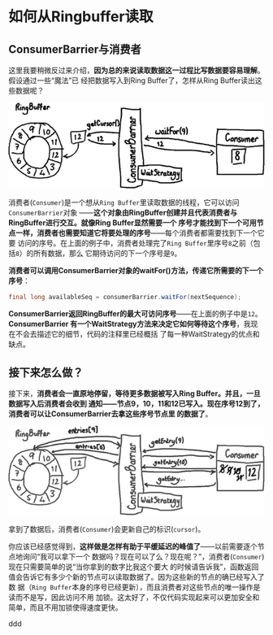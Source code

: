 如何从Ringbuffer读取
================================================================================
## ConsumerBarrier与消费者
这里我要稍微反过来介绍，**因为总的来说读取数据这一过程比写数据要容易理解**。假设通过一些“魔法”已
经把数据写入到Ring Buffer了，怎样从Ring Buffer读出这些数据呢？

![RingBuffer消费1](img/5.png)

消费者(`Consumer`)是一个想从`Ring Buffer`里读取数据的线程，它可以访问`ConsumerBarrier`对象
——**这个对象由RingBuffer创建并且代表消费者与RingBuffer进行交互。就像Ring Buffer显然需要一个
序号才能找到下一个可用节点一样，消费者也需要知道它将要处理的序号**——每个消费者都需要找到下一个它要
访问的序号。在上面的例子中，消费者处理完了`Ring Buffer`里序号`8`之前（包括`8`）的所有数据，那么
它期待访问的下一个序号是`9`。

**消费者可以调用ConsumerBarrier对象的waitFor()方法，传递它所需要的下一个序号**：
```java
final long availableSeq = consumerBarrier.waitFor(nextSequence);
```
**ConsumerBarrier返回RingBuffer的最大可访问序号**——在上面的例子中是`12`。**ConsumerBarrier
有一个WaitStrategy方法来决定它如何等待这个序号**，我现在不会去描述它的细节，代码的注释里已经概括
了每一种WaitStrategy的优点和缺点。

## 接下来怎么做？
接下来，**消费者会一直原地停留，等待更多数据被写入Ring Buffer。并且，一旦数据写入后消费者会收到
通知——节点9，10，11和12已写入。现在序号12到了，消费者可以让ConsumerBarrier去拿这些序号节点里
的数据了**。

![RingBuffer消费2](img/6.png)

拿到了数据后，消费者(`Consumer`)会更新自己的标识(`cursor`)。

你应该已经感觉得到，**这样做是怎样有助于平缓延迟的峰值了**——以前需要逐个节点地询问“我可以拿下一个
数据吗？现在可以了么？现在呢？”，消费者(`Consumer`)现在只需要简单的说“当你拿到的数字比我这个要大
的时候请告诉我”，函数返回值会告诉它有多少个新的节点可以读取数据了。因为这些新的节点的确已经写入了数
据（`Ring Buffer`本身的序号已经更新），而且消费者对这些节点的唯一操作是读而不是写，因此访问不用
加锁。这太好了，不仅代码实现起来可以更加安全和简单，而且不用加锁使得速度更快。








































ddd
